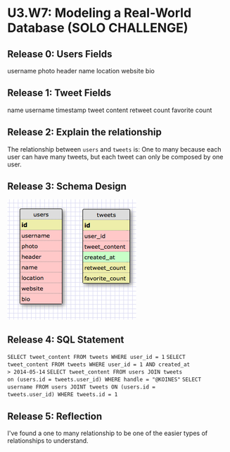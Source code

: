 # U3.W7: Modeling a Real-World Database (SOLO CHALLENGE)

## Release 0: Users Fields
username
photo
header
name
location
website
bio

## Release 1: Tweet Fields
name
username
timestamp
tweet content
retweet count
favorite count

## Release 2: Explain the relationship
The relationship between `users` and `tweets` is: 
One to many because each user can have many tweets, but each tweet can only be composed by one user.

## Release 3: Schema Design
<img src='../imgs/users_tweets.png'>

## Release 4: SQL Statement
<code>SELECT tweet_content FROM tweets WHERE user_id = 1</code>
<code>SELECT tweet_content FROM tweets WHERE user_id = 1 AND created_at > 2014-05-14</code>
<code>SELECT tweet_content FROM users JOIN tweets on (users.id = tweets.user_id) WHERE handle = "@KOINES"</code>
<code>SELECT username FROM users JOINT tweets ON (users.id = tweets.user_id) WHERE tweets.id = 1</code>

## Release 5: Reflection

<!-- Be sure to add your reflection here!!! -->
I've found a one to many relationship to be one of the easier types of relationships to understand. 